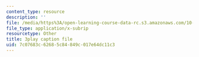 ```yaml
---
content_type: resource
description: ''
file: /media/https%3A/open-learning-course-data-rc.s3.amazonaws.com/10-34-numerical-methods-applied-to-chemical-engineering-fall-2015/7c07683c62685c84849c017e64dc11c3_WVAfgCmFonU.vtt
file_type: application/x-subrip
resourcetype: Other
title: 3play caption file
uid: 7c07683c-6268-5c84-849c-017e64dc11c3
---
```


